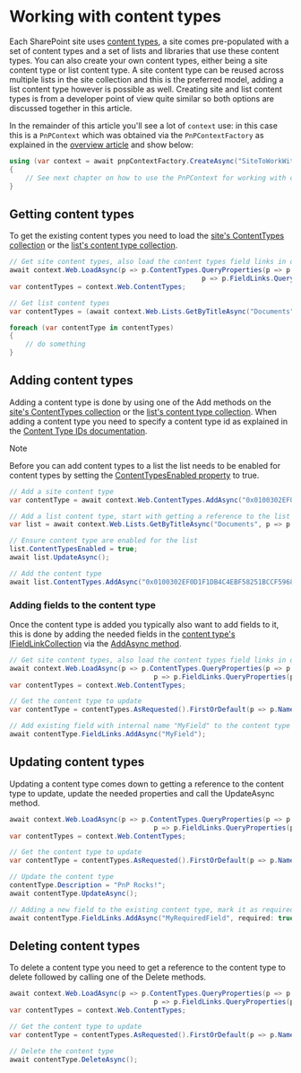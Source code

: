 # Working with content types

Each SharePoint site uses [content types](https://support.microsoft.com/en-us/office/documents-and-libraries-in-sharepoint-8284da52-9092-4b45-90e1-1b7de6311c38?ui=en-US&rs=en-US&ad=US#id0eaabaaa=content_types&ID0EAACAAA=Content_types), a site comes pre-populated with a set of content types and a set of lists and libraries that use these content types. You can also create your own content types, either being a site content type or list content type. A site content type can be reused across multiple lists in the site collection and this is the preferred model, adding a list content type however is possible as well. Creating site and list content types is from a developer point of view quite similar so both options are discussed together in this article.

In the remainder of this article you'll see a lot of `context` use: in this case this is a `PnPContext` which was obtained via the `PnPContextFactory` as explained in the [overview article](readme.md) and show below:

```csharp
using (var context = await pnpContextFactory.CreateAsync("SiteToWorkWith"))
{
    // See next chapter on how to use the PnPContext for working with content types
}
```

## Getting content types

To get the existing content types you need to load the [site's ContentTypes collection](https://pnp.github.io/pnpcore/api/PnP.Core.Model.SharePoint.IWeb.html#PnP_Core_Model_SharePoint_IWeb_ContentTypes) or the [list's content type collection](https://pnp.github.io/pnpcore/api/PnP.Core.Model.SharePoint.IWeb.html#collapsible-PnP_Core_Model_SharePoint_IWeb_ContentTypes).

```csharp
// Get site content types, also load the content types field links in one go
await context.Web.LoadAsync(p => p.ContentTypes.QueryProperties(p => p.Name, p => p.Description,
                                                p => p.FieldLinks.QueryProperties(p => p.Name)));
var contentTypes = context.Web.ContentTypes;                                                

// Get list content types
var contentTypes = (await context.Web.Lists.GetByTitleAsync("Documents", p => p.ContentTypes)).ContentTypes;

foreach (var contentType in contentTypes)
{
    // do something
}
```

## Adding content types

Adding a content type is done by using one of the Add methods on the [site's ContentTypes collection](https://pnp.github.io/pnpcore/api/PnP.Core.Model.SharePoint.IWeb.html#PnP_Core_Model_SharePoint_IWeb_ContentTypes) or the [list's content type collection](https://pnp.github.io/pnpcore/api/PnP.Core.Model.SharePoint.IWeb.html#collapsible-PnP_Core_Model_SharePoint_IWeb_ContentTypes). When adding a content type you need to specify a content type id as explained in the [Content Type IDs documentation](https://docs.microsoft.com/en-us/previous-versions/office/developer/sharepoint-2010/aa543822(v=office.14)).

>[!Note]
> Before you can add content types to a list the list needs to be enabled for content types by setting the [ContentTypesEnabled property](https://pnp.github.io/pnpcore/api/PnP.Core.Model.SharePoint.IList.html#PnP_Core_Model_SharePoint_IList_ContentTypesEnabled) to true.

```csharp
// Add a site content type
var contentType = await context.Web.ContentTypes.AddAsync("0x0100302EF0D1F1DB4C4EBF58251BCCF5968F", "MyContentType");

// Add a list content type, start with getting a reference to the list
var list = await context.Web.Lists.GetByTitleAsync("Documents", p => p.ContentTypes);

// Ensure content type are enabled for the list
list.ContentTypesEnabled = true;
await list.UpdateAsync();

// Add the content type
await list.ContentTypes.AddAsync("0x0100302EF0D1F1DB4C4EBF58251BCCF5968F", "MyContentType");
```

### Adding fields to the content type

Once the content type is added you typically also want to add fields to it, this is done by adding the needed fields in the [content type's IFieldLinkCollection](https://pnp.github.io/pnpcore/api/PnP.Core.Model.SharePoint.IContentType.html#collapsible-PnP_Core_Model_SharePoint_IContentType_FieldLinks) via the [AddAsync method](https://pnp.github.io/pnpcore/api/PnP.Core.Model.SharePoint.IFieldLinkCollection.html#collapsible-PnP_Core_Model_SharePoint_IFieldLinkCollection_Add_System_String_System_String_System_Boolean_System_Boolean_System_Boolean_System_Boolean_).

```csharp
// Get site content types, also load the content types field links in one go
await context.Web.LoadAsync(p => p.ContentTypes.QueryProperties(p => p.Name, p => p.Description,
                                    p => p.FieldLinks.QueryProperties(p => p.Name)));
var contentTypes = context.Web.ContentTypes;

// Get the content type to update
var contentType = contentTypes.AsRequested().FirstOrDefault(p => p.Name == "MyContentType");

// Add existing field with internal name "MyField" to the content type's field link collection
await contentType.FieldLinks.AddAsync("MyField");
```

## Updating content types

Updating a content type comes down to getting a reference to the content type to update, update the needed properties and call the UpdateAsync method.

```csharp
await context.Web.LoadAsync(p => p.ContentTypes.QueryProperties(p => p.Name, p => p.Description,
                                    p => p.FieldLinks.QueryProperties(p => p.Name)));
var contentTypes = context.Web.ContentTypes;

// Get the content type to update
var contentType = contentTypes.AsRequested().FirstOrDefault(p => p.Name == "MyContentType");

// Update the content type
contentType.Description = "PnP Rocks!";
await contentType.UpdateAsync();

// Adding a new field to the existing content type, mark it as required
await contentType.FieldLinks.AddAsync("MyRequiredField", required: true);
```

## Deleting content types

To delete a content type you need to get a reference to the content type to delete followed by calling one of the Delete methods.

```csharp
await context.Web.LoadAsync(p => p.ContentTypes.QueryProperties(p => p.Name, p => p.Description,
                                    p => p.FieldLinks.QueryProperties(p => p.Name)));
var contentTypes = context.Web.ContentTypes;

// Get the content type to update
var contentType = contentTypes.AsRequested().FirstOrDefault(p => p.Name == "MyContentType");

// Delete the content type
await contentType.DeleteAsync();
```
